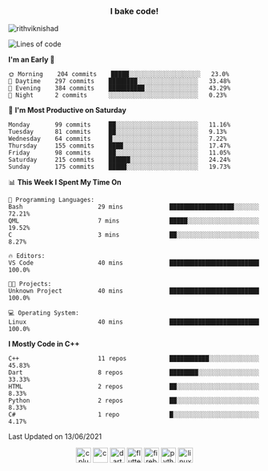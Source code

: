 <h3 align="center">I bake code!</h3>

<p align="left"> <img src="https://komarev.com/ghpvc/?username=rithviknishad" alt="rithviknishad" /> </p>

<!--START_SECTION:waka-->
![Lines of code](https://img.shields.io/badge/From%20Hello%20World%20I%27ve%20Written-694696%20lines%20of%20code-blue)

**I'm an Early 🐤** 

```text
🌞 Morning    204 commits    █████░░░░░░░░░░░░░░░░░░░░   23.0% 
🌆 Daytime    297 commits    ████████░░░░░░░░░░░░░░░░░   33.48% 
🌃 Evening    384 commits    ██████████░░░░░░░░░░░░░░░   43.29% 
🌙 Night      2 commits      ░░░░░░░░░░░░░░░░░░░░░░░░░   0.23%

```
📅 **I'm Most Productive on Saturday** 

```text
Monday       99 commits     ██░░░░░░░░░░░░░░░░░░░░░░░   11.16% 
Tuesday      81 commits     ██░░░░░░░░░░░░░░░░░░░░░░░   9.13% 
Wednesday    64 commits     █░░░░░░░░░░░░░░░░░░░░░░░░   7.22% 
Thursday     155 commits    ████░░░░░░░░░░░░░░░░░░░░░   17.47% 
Friday       98 commits     ██░░░░░░░░░░░░░░░░░░░░░░░   11.05% 
Saturday     215 commits    ██████░░░░░░░░░░░░░░░░░░░   24.24% 
Sunday       175 commits    █████░░░░░░░░░░░░░░░░░░░░   19.73%

```


📊 **This Week I Spent My Time On** 

```text
💬 Programming Languages: 
Bash                     29 mins             ██████████████████░░░░░░░   72.21% 
QML                      7 mins              █████░░░░░░░░░░░░░░░░░░░░   19.52% 
C                        3 mins              ██░░░░░░░░░░░░░░░░░░░░░░░   8.27%

🔥 Editors: 
VS Code                  40 mins             █████████████████████████   100.0%

🐱‍💻 Projects: 
Unknown Project          40 mins             █████████████████████████   100.0%

💻 Operating System: 
Linux                    40 mins             █████████████████████████   100.0%

```

**I Mostly Code in C++** 

```text
C++                      11 repos            ███████████░░░░░░░░░░░░░░   45.83% 
Dart                     8 repos             ████████░░░░░░░░░░░░░░░░░   33.33% 
HTML                     2 repos             ██░░░░░░░░░░░░░░░░░░░░░░░   8.33% 
Python                   2 repos             ██░░░░░░░░░░░░░░░░░░░░░░░   8.33% 
C#                       1 repo              █░░░░░░░░░░░░░░░░░░░░░░░░   4.17%

```



 Last Updated on 13/06/2021
<!--END_SECTION:waka-->

<p align="center">
  <img src="https://devicons.github.io/devicon/devicon.git/icons/cplusplus/cplusplus-original.svg" alt="cplusplus" width="30" height="30"/>
  <img src="https://devicons.github.io/devicon/devicon.git/icons/c/c-original.svg" alt="c" width="30" height="30"/>
  <img src="https://www.vectorlogo.zone/logos/dartlang/dartlang-icon.svg" alt="dart" width="30" height="30"/>
  <img src="https://www.vectorlogo.zone/logos/flutterio/flutterio-icon.svg" alt="flutter" width="30" height="30"/> 
  <img src="https://www.vectorlogo.zone/logos/firebase/firebase-icon.svg" alt="firebase" width="30" height="30"/> 
  <img src="https://devicons.github.io/devicon/devicon.git/icons/python/python-original.svg" alt="python" width="30" height="30"/> 
  <img src="https://devicons.github.io/devicon/devicon.git/icons/linux/linux-original.svg" alt="linux" width="30" height="30"/> 
</p>
